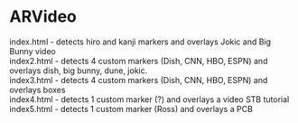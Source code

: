 # ARVideo
index.html - detects hiro and kanji markers and overlays Jokic and Big Bunny video
<br>index2.html - detects 4 custom markers (Dish, CNN, HBO, ESPN) and overlays dish, big bunny, dune, jokic.
<br>index3.html - detects 4 custom markers (Dish, CNN, HBO, ESPN) and overlays boxes
<br>index4.html - detects 1 custom marker (?) and overlays a video STB tutorial
<br>index5.html - detects 1 custom marker (Ross) and overlays a PCB
